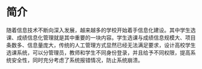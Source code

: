 # 简介

随着信息技术不断向深入发展，越来越多的学校开始着手信息化建设。其中学生选课、成绩信息化管理就是其中重要的一块内容。学生选课与成绩信息规模大、项目条数多、信息量庞大，传统的人工管理方式显然已经无法满足要求，设计高校学生选课系统，可以分管理员，教师和学生不同身份登录，并且给予不同权限，提高系统安全性，同时充分考虑了系统报错情况，防止系统崩溃。
